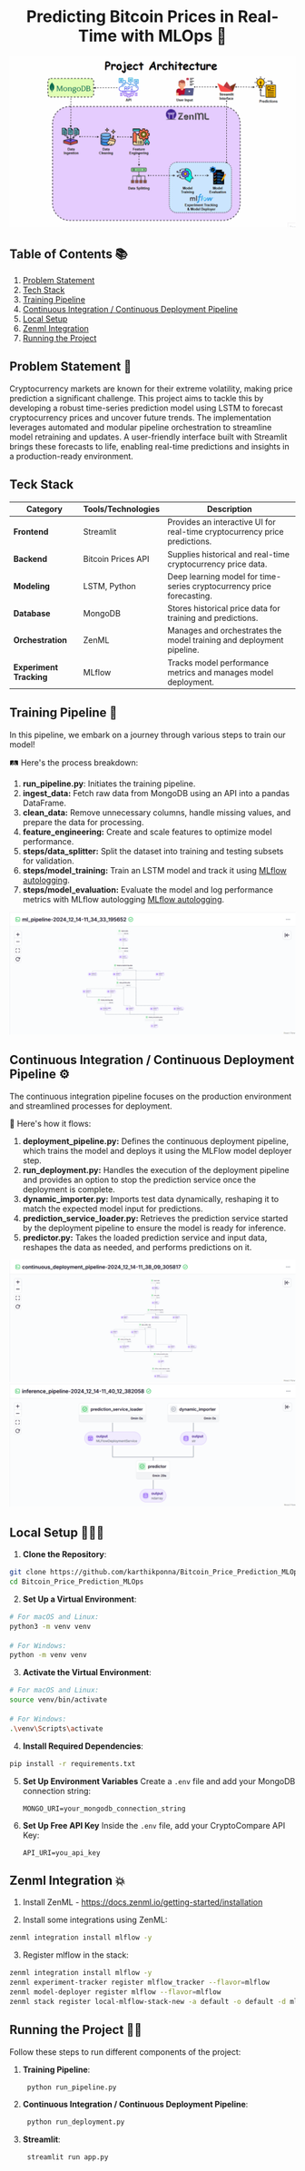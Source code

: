 <h1 align="center">Predicting Bitcoin Prices in Real-Time with MLOps 🚀</h1>

![Project_Architecture_Bitcoin](assets/Project_Architecture_Bitcoin.gif)

## Table of Contents 📚 
1. [Problem Statement](#-problem-statement)
2. [Tech Stack](#-tech-stack) 
3. [Training Pipeline](#-training-pipeline)
4. [Continuous Integration / Continuous Deployment Pipeline](#-continuous-integration-/-continuous-deployment-pipeline)
5. [Local Setup](#local-setup)
6. [Zenml Integration](#zenml-integration)
7. [Running the Project](#Running-the-Project)

## Problem Statement 📝
Cryptocurrency markets are known for their extreme volatility, making price prediction a significant challenge. This project aims to tackle this by developing a robust time-series prediction model using LSTM to forecast cryptocurrency prices and uncover future trends. The implementation leverages automated and modular pipeline orchestration to streamline model retraining and updates. A user-friendly interface built with Streamlit brings these forecasts to life, enabling real-time predictions and insights in a production-ready environment.

## Teck Stack
| **Category**             | **Tools/Technologies**                                  | **Description**                                                |
|--------------------------|---------------------------------------------------------|----------------------------------------------------------------|
| **Frontend**             | Streamlit                                               | Provides an interactive UI for real-time cryptocurrency price predictions. |
| **Backend**              | Bitcoin Prices API                                      | Supplies historical and real-time cryptocurrency price data.   |
| **Modeling**             | LSTM, Python                                            | Deep learning model for time-series cryptocurrency price forecasting. |
| **Database**             | MongoDB                                                 | Stores historical price data for training and predictions.     |
| **Orchestration**        | ZenML                                                   | Manages and orchestrates the model training and deployment pipeline. |
| **Experiment Tracking**  | MLflow                                                  | Tracks model performance metrics and manages model deployment. |

## Training Pipeline 🚂
In this pipeline, we embark on a journey through various steps to train our model! 

🛤️ Here's the process breakdown:

1. **run_pipeline.py**: Initiates the training pipeline.
2. **ingest_data:** Fetch raw data from MongoDB using an API into a pandas DataFrame.
3. **clean_data:** Remove unnecessary columns, handle missing values, and prepare the data for processing.
4. **feature_engineering:** Create and scale features to optimize model performance.
5. **steps/data_splitter:** Split the dataset into training and testing subsets for validation.
6. **steps/model_training:** Train an LSTM model and track it using [MLflow autologging](https://www.mlflow.org/docs/latest/tracking.html).
7. **steps/model_evaluation:** Evaluate the model and log performance metrics with MLflow autologging [MLflow autologging](https://www.mlflow.org/docs/latest/tracking.html).

![Traning Pipeline](assets/training_pipeline.png)

## Continuous Integration / Continuous Deployment Pipeline ⚙️
The continuous integration pipeline focuses on the production environment and streamlined processes for deployment. 

🔄 Here's how it flows:

1. **deployment_pipeline.py:** Defines the continuous deployment pipeline, which trains the model and deploys it using the MLFlow model deployer step.
2. **run_deployment.py:** Handles the execution of the deployment pipeline and provides an option to stop the prediction service once the deployment is complete.
3. **dynamic_importer.py:** Imports test data dynamically, reshaping it to match the expected model input for predictions.
4. **prediction_service_loader.py:** Retrieves the prediction service started by the deployment pipeline to ensure the model is ready for inference.
5. **predictor.py:** Takes the loaded prediction service and input data, reshapes the data as needed, and performs predictions on it.

![Continuous Integration](assets/ci.png)
![Continuous Deployment](assets/cd.png)


## Local Setup 👨🏼‍💻
1. **Clone the Repository**:
```bash
git clone https://github.com/karthikponna/Bitcoin_Price_Prediction_MLOps.git
cd Bitcoin_Price_Prediction_MLOps
```

2. **Set Up a Virtual Environment**:
```bash
# For macOS and Linux:
python3 -m venv venv

# For Windows:
python -m venv venv
```

3. **Activate the Virtual Environment**:
```bash
# For macOS and Linux:
source venv/bin/activate

# For Windows:
.\venv\Scripts\activate
```

4. **Install Required Dependencies**:
```bash
pip install -r requirements.txt
```

5. **Set Up Environment Variables**
   Create a `.env` file and add your MongoDB connection string:
   ```
   MONGO_URI=your_mongodb_connection_string
   ```

6. **Set Up Free API Key**
   Inside the `.env` file, add your CryptoCompare API Key:
   ```
   API_URI=you_api_key

## Zenml Integration 💥
1. Install ZenML - https://docs.zenml.io/getting-started/installation 

2. Install some integrations using ZenML:
```bash
zenml integration install mlflow -y
```

3. Register mlflow in the stack:
```bash
zenml integration install mlflow -y
zenml experiment-tracker register mlflow_tracker --flavor=mlflow
zenml model-deployer register mlflow --flavor=mlflow
zenml stack register local-mlflow-stack-new -a default -o default -d mlflow -e mlflow_tracker --set
```

## Running the Project 🏃‍➡️
Follow these steps to run different components of the project:

1. **Training Pipeline**:
   
   ```bash
    python run_pipeline.py
    ```

2. **Continuous Integration / Continuous Deployment Pipeline**:

   ```bash
    python run_deployment.py
    ```

3. **Streamlit**:

   ```bash
    streamlit run app.py